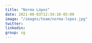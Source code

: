 ```yaml
---
title: "Norma López"
date: 2021-08-03T12:34:10-05:00
image: "/images/team/norma-lopez.jpg"
twitter: 
linkedin: 
group: sg
---
```


